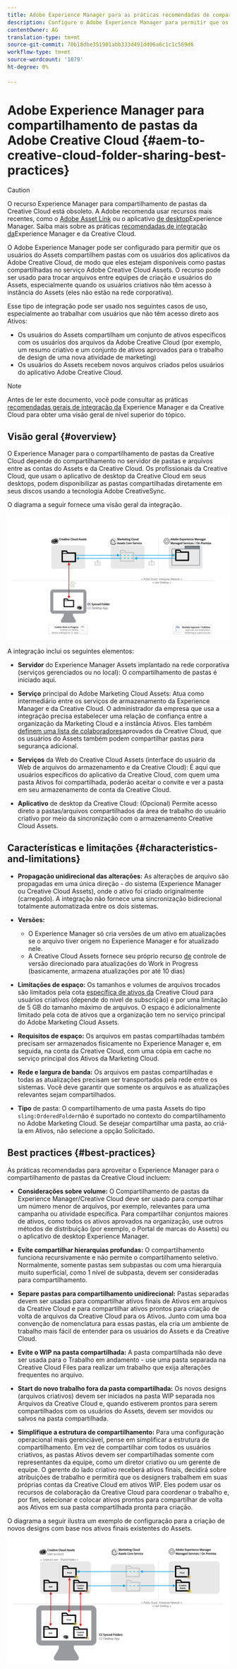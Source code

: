 ```yaml
---
title: Adobe Experience Manager para as práticas recomendadas de compartilhamento de pastas da Adobe Creative Cloud
description: Configure o Adobe Experience Manager para permitir que os usuários do Experience Manager Assets troquem pastas com usuários da Adobe Creative Cloud (CC).
contentOwner: AG
translation-type: tm+mt
source-git-commit: 70b18dbe351901abb333d491dd06a6c1c1c569d6
workflow-type: tm+mt
source-wordcount: '1079'
ht-degree: 0%

---
```



# Adobe Experience Manager para compartilhamento de pastas da Adobe Creative Cloud {#aem-to-creative-cloud-folder-sharing-best-practices}

>[!CAUTION]
>
>O recurso Experience Manager para compartilhamento de pastas da Creative Cloud está obsoleto. A Adobe recomenda usar recursos mais recentes, como o [Adobe Asset Link](https://helpx.adobe.com/br/enterprise/using/adobe-asset-link.html) ou o aplicativo [de desktop](https://helpx.adobe.com/experience-manager/desktop-app/aem-desktop-app.html)Experience Manager. Saiba mais sobre as práticas [recomendadas de integração da](/help/assets/aem-cc-integration-best-practices.md)Experience Manager e da Creative Cloud.

O Adobe Experience Manager pode ser configurado para permitir que os usuários do Assets compartilhem pastas com os usuários dos aplicativos da Adobe Creative Cloud, de modo que eles estejam disponíveis como pastas compartilhadas no serviço Adobe Creative Cloud Assets. O recurso pode ser usado para trocar arquivos entre equipes de criação e usuários do Assets, especialmente quando os usuários criativos não têm acesso à instância do Assets (eles não estão na rede corporativa).

Esse tipo de integração pode ser usado nos seguintes casos de uso, especialmente ao trabalhar com usuários que não têm acesso direto aos Ativos:

* Os usuários do Assets compartilham um conjunto de ativos específicos com os usuários dos arquivos da Adobe Creative Cloud (por exemplo, um resumo criativo e um conjunto de ativos aprovados para o trabalho de design de uma nova atividade de marketing)
* Os usuários do Assets recebem novos arquivos criados pelos usuários do aplicativo Adobe Creative Cloud.

>[!NOTE]
>
>Antes de ler este documento, você pode consultar as práticas [recomendadas gerais de integração da](/help/assets/aem-cc-integration-best-practices.md) Experience Manager e da Creative Cloud para obter uma visão geral de nível superior do tópico.

## Visão geral {#overview}

O Experience Manager para o compartilhamento de pastas da Creative Cloud depende do compartilhamento no servidor de pastas e arquivos entre as contas do Assets e da Creative Cloud. Os profissionais da Creative Cloud, que usam o aplicativo de desktop da Creative Cloud em seus desktops, podem disponibilizar as pastas compartilhadas diretamente em seus discos usando a tecnologia Adobe CreativeSync.

O diagrama a seguir fornece uma visão geral da integração.

![chlimage_1-179](assets/chlimage_1-406.png)

A integração inclui os seguintes elementos:

* **Servidor** do Experience Manager Assets implantado na rede corporativa (serviços gerenciados ou no local): O compartilhamento de pastas é iniciado aqui.
* **Serviço** principal do Adobe Marketing Cloud Assets: Atua como intermediário entre os serviços de armazenamento da Experience Manager e da Creative Cloud. O administrador da empresa que usa a integração precisa estabelecer uma relação de confiança entre a organização da Marketing Cloud e a instância Ativos. Eles também [definem uma lista de colaboradores](https://docs.adobe.com/content/help/en/core-services/interface/assets/t-admin-add-cc-user.html)aprovados da Creative Cloud, que os usuários do Assets também podem compartilhar pastas para segurança adicional.

* **Serviços** da Web do Creative Cloud Assets (interface do usuário da Web de arquivos do armazenamento e da Creative Cloud): É aqui que usuários específicos do aplicativo da Creative Cloud, com quem uma pasta Ativos foi compartilhada, poderão aceitar o convite e ver a pasta em seu armazenamento de conta da Creative Cloud.
* **Aplicativo** de desktop da Creative Cloud: (Opcional) Permite acesso direto a pastas/arquivos compartilhados da área de trabalho do usuário criativo por meio da sincronização com o armazenamento Creative Cloud Assets.

## Características e limitações {#characteristics-and-limitations}

* **Propagação unidirecional das alterações:** As alterações de arquivo são propagadas em uma única direção - do sistema (Experience Manager ou Creative Cloud Assets), onde o ativo foi criado originalmente (carregado). A integração não fornece uma sincronização bidirecional totalmente automatizada entre os dois sistemas.
* **Versões:**

   * O Experience Manager só cria versões de um ativo em atualizações se o arquivo tiver origem no Experience Manager e for atualizado nele.
   * A Creative Cloud Assets fornece seu próprio recurso [de](https://helpx.adobe.com/creative-cloud/help/versioning-faq.html) controle de versão direcionado para atualizações do Work in Progress (basicamente, armazena atualizações por até 10 dias)

* **Limitações de espaço:** Os tamanhos e volumes de arquivos trocados são limitados pela cota [específica de ativos da](https://helpx.adobe.com/creative-cloud/kb/file-storage-quota.html) Creative Cloud para usuários criativos (depende do nível de subscrição) e por uma limitação de 5 GB do tamanho máximo de arquivos. O espaço é adicionalmente limitado pela cota de ativos que a organização tem no serviço principal do Adobe Marketing Cloud Assets.

* **Requisitos de espaço:** Os arquivos em pastas compartilhadas também precisam ser armazenados fisicamente no Experience Manager e, em seguida, na conta da Creative Cloud, com uma cópia em cache no serviço principal dos Ativos da Marketing Cloud.
* **Rede e largura de banda:** Os arquivos em pastas compartilhadas e todas as atualizações precisam ser transportados pela rede entre os sistemas. Você deve garantir que somente os arquivos e as atualizações relevantes sejam compartilhados.
* **Tipo** de pasta: O compartilhamento de uma pasta Assets do tipo `sling:OrderedFolder`não é suportado no contexto do compartilhamento no Adobe Marketing Cloud. Se desejar compartilhar uma pasta, ao criá-la em Ativos, não selecione a opção Solicitado.

## Best practices {#best-practices}

As práticas recomendadas para aproveitar o Experience Manager para o compartilhamento de pastas da Creative Cloud incluem:

* **Considerações sobre volume:** O Compartilhamento de pastas da Experience Manager/Creative Cloud deve ser usado para compartilhar um número menor de arquivos, por exemplo, relevantes para uma campanha ou atividade específica. Para compartilhar conjuntos maiores de ativos, como todos os ativos aprovados na organização, use outros métodos de distribuição (por exemplo, o Portal de marcas do Assets) ou o aplicativo de desktop Experience Manager.

* **Evite compartilhar hierarquias profundas:** O compartilhamento funciona recursivamente e não permite o compartilhamento seletivo. Normalmente, somente pastas sem subpastas ou com uma hierarquia muito superficial, como 1 nível de subpasta, devem ser consideradas para compartilhamento.
* **Separe pastas para compartilhamento unidirecional:** Pastas separadas devem ser usadas para compartilhar ativos finais de Ativos em arquivos da Creative Cloud e para compartilhar ativos prontos para criação de volta de arquivos da Creative Cloud para os Ativos. Junto com uma boa convenção de nomenclatura para essas pastas, ela cria um ambiente de trabalho mais fácil de entender para os usuários do Assets e da Creative Cloud.
* **Evite o WIP na pasta compartilhada:** A pasta compartilhada não deve ser usada para o Trabalho em andamento - use uma pasta separada na Creative Cloud Files para realizar um trabalho que exija alterações frequentes no arquivo.
* **Start do novo trabalho fora da pasta compartilhada:** Os novos designs (arquivos criativos) devem ser iniciados na pasta WIP separada nos Arquivos da Creative Cloud e, quando estiverem prontos para serem compartilhados com os usuários do Assets, devem ser movidos ou salvos na pasta compartilhada.
* **Simplifique a estrutura de compartilhamento:** Para uma configuração operacional mais gerenciável, pense em simplificar a estrutura de compartilhamento. Em vez de compartilhar com todos os usuários criativos, as pastas Ativos devem ser compartilhadas somente com representantes da equipe, como um diretor criativo ou um gerente de equipe. O gerente do lado criativo receberá ativos finais, decidirá sobre atribuições de trabalho e permitirá que os designers trabalhem em suas próprias contas da Creative Cloud em ativos WIP. Eles podem usar os recursos de colaboração da Creative Cloud para coordenar o trabalho e, por fim, selecionar e colocar ativos prontos para compartilhar de volta aos Ativos em sua pasta compartilhada pronta para criação.

O diagrama a seguir ilustra um exemplo de configuração para a criação de novos designs com base nos ativos finais existentes do Assets.

![chlimage_1-180](assets/chlimage_1-407.png)
